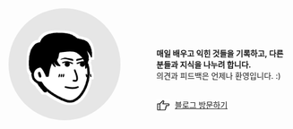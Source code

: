   <img src="./src/assets/images/avatar.png" style="border-radius: 10rem" width="200" align="left" />
  <div style="margin-left: 16.5rem">
    <div style="padding-top: 3.5rem">
    <p>
  <b>매일 배우고 익힌 것들을 기록하고, 다른 분들과 지식을 나누려 합니다.</b><br />
  의견과 피드백은 언제나 환영입니다. :)
    </p>
    </div>
    <div style="margin-top: 2rem">
  <img src="./src/assets/images/hand-right.png" style="margin-right: 0.5rem" width="25" align="left">
   <a href="https://www.choiov-blog.site/">블로그 방문하기</a>
    </div>
  </div>
